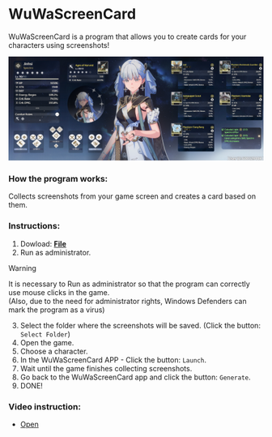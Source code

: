 # WuWaScreenCard
WuWaScreenCard is a program that allows you to create cards for your characters using screenshots!
<p align="center">
 <img src="https://raw.githubusercontent.com/DEViantUA/WuWaScreenCard/main/card.png" alt="Баннер"/>
</p>


### How the program works:
Collects screenshots from your game screen and creates a card based on them.



### Instructions:

1. Dowload: **[File](https://drive.google.com/file/d/1iktGCGWyiH1hGa_5SMDgDcAp8ynTKUWg/view?usp=sharing)**
2. Run as administrator.
> [!WARNING]  
> It is necessary to Run as administrator so that the program can correctly use mouse clicks in the game. <br> (Also, due to the need for administrator rights, Windows Defenders can mark the program as a virus)
3. Select the folder where the screenshots will be saved. (Click the button: `Select Folder`)
4. Open the game.
5. Choose a character.
6. In the WuWaScreenCard APP - Click the button: `Launch`.
7. Wait until the game finishes collecting screenshots.
8. Go back to the WuWaScreenCard app and click the button: `Generate`.
9. DONE!


### Video instruction:
* [Open](https://drive.google.com/file/d/1WtF-5yvF-WEl0QcnmQHhA-wMZ2741EDo/view?usp=sharing)
